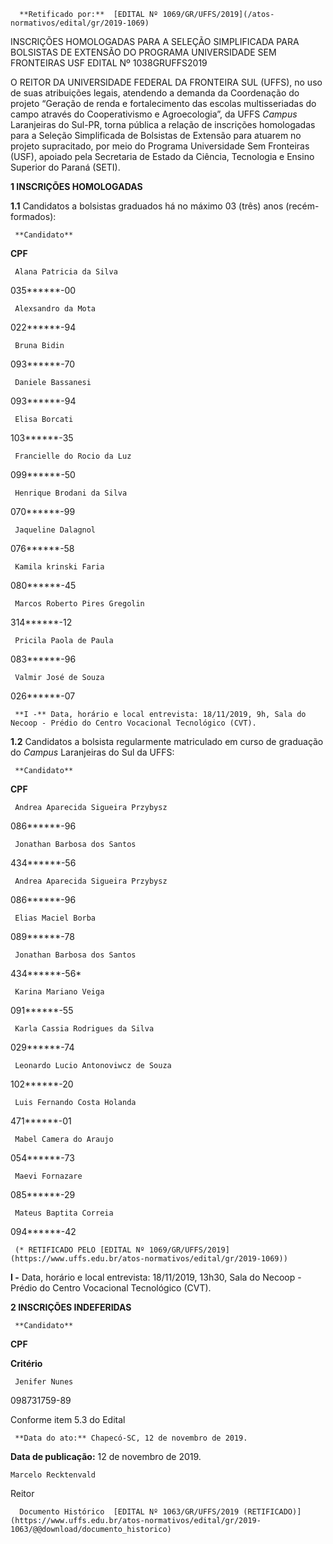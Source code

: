       **Retificado por:**  [EDITAL Nº 1069/GR/UFFS/2019](/atos-normativos/edital/gr/2019-1069) 

   INSCRIÇÕES HOMOLOGADAS PARA A SELEÇÃO SIMPLIFICADA PARA BOLSISTAS DE EXTENSÃO DO PROGRAMA UNIVERSIDADE SEM FRONTEIRAS USF EDITAL Nº 1038GRUFFS2019  

  O REITOR DA UNIVERSIDADE FEDERAL DA FRONTEIRA SUL (UFFS), no uso de suas atribuições legais, atendendo a demanda da Coordenação do projeto “Geração de renda e fortalecimento das escolas multisseriadas do campo através do Cooperativismo e Agroecologia”, da UFFS *Campus* Laranjeiras do Sul-PR, torna pública a relação de inscrições homologadas para a Seleção Simplificada de Bolsistas de Extensão para atuarem no projeto supracitado, por meio do Programa Universidade Sem Fronteiras (USF), apoiado pela Secretaria de Estado da Ciência, Tecnologia e Ensino Superior do Paraná (SETI).

  **1 INSCRIÇÕES HOMOLOGADAS**

 **1.1** Candidatos a bolsistas graduados há no máximo 03 (três) anos (recém-formados):

     **Candidato**

   **CPF**

     Alana Patricia da Silva

   035******-00

     Alexsandro da Mota

   022******-94

     Bruna Bidin

   093******-70

     Daniele Bassanesi

   093******-94

     Elisa Borcati

   103******-35

     Francielle do Rocio da Luz

   099******-50

     Henrique Brodani da Silva

   070******-99

     Jaqueline Dalagnol

   076******-58

     Kamila krinski Faria

   080******-45

     Marcos Roberto Pires Gregolin

   314******-12

     Pricila Paola de Paula

   083******-96

     Valmir José de Souza

   026******-07

     **I -** Data, horário e local entrevista: 18/11/2019, 9h, Sala do Necoop - Prédio do Centro Vocacional Tecnológico (CVT).

 **1.2** Candidatos a bolsista regularmente matriculado em curso de graduação do *Campus* Laranjeiras do Sul da UFFS:

     **Candidato**

   **CPF**

     Andrea Aparecida Sigueira Przybysz

   086******-96

     Jonathan Barbosa dos Santos

   434******-56

     Andrea Aparecida Sigueira Przybysz

   086******-96

     Elias Maciel Borba

   089******-78

     Jonathan Barbosa dos Santos

   434******-56*

     Karina Mariano Veiga

   091******-55

     Karla Cassia Rodrigues da Silva

   029******-74

     Leonardo Lucio Antonoviwcz de Souza

   102******-20

     Luis Fernando Costa Holanda

   471******-01

     Mabel Camera do Araujo

   054******-73

     Maevi Fornazare

   085******-29

     Mateus Baptita Correia

   094******-42

     (* RETIFICADO PELO [EDITAL Nº 1069/GR/UFFS/2019](https://www.uffs.edu.br/atos-normativos/edital/gr/2019-1069))

 **I -** Data, horário e local entrevista: 18/11/2019, 13h30, Sala do Necoop - Prédio do Centro Vocacional Tecnológico (CVT).

  **2 INSCRIÇÕES INDEFERIDAS**

     **Candidato**

   **CPF**

   **Critério**

     Jenifer Nunes

   098731759-89

   Conforme item 5.3 do Edital

      

     **Data do ato:** Chapecó-SC, 12 de novembro de 2019.   
 **Data de publicação:**  12 de novembro de 2019. 

    Marcelo Recktenvald   
 Reitor 

      Documento Histórico  [EDITAL Nº 1063/GR/UFFS/2019 (RETIFICADO)](https://www.uffs.edu.br/atos-normativos/edital/gr/2019-1063/@@download/documento_historico)     
      
